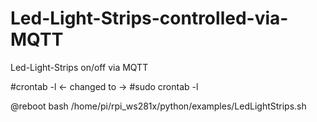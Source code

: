# Led-Light-Strips-controlled-via-MQTT

Led-Light-Strips on/off via MQTT

#crontab -l
   <- changed to ->
#sudo crontab -l

@reboot  bash  /home/pi/rpi_ws281x/python/examples/LedLightStrips.sh
